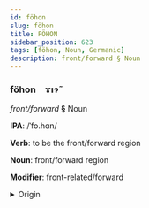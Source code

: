 ```yaml
---
id: föhon
slug: föhon
title: FÖHON
sidebar_position: 623
tags: [föhon, Noun, Germanic]
description: front/forward § Noun
---
```


### föhon&emsp;<span kind="abugida">ɤıɂ̃</span>

*front/forward* **§** Noun

**IPA**: /ˈfo.hɑn/

**Verb**: to be the front/forward region

**Noun**: front/forward region

**Modifier**: front-related/forward

<details>
    <summary>Origin</summary>
    German voran /foˈʁan/<br/>
    <em>Germanic Language Family</em>
</details>